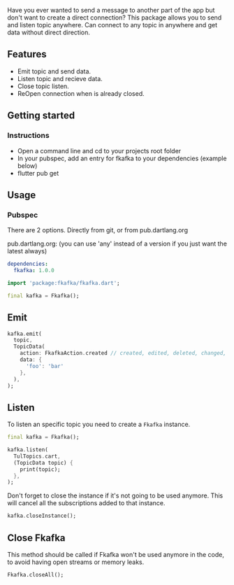 Have you ever wanted to send a message to another part of the app but don't want to create a direct connection?
This package allows you to send and listen topic anywhere.
Can connect to any topic in anywhere and get data without direct direction.

## Features

- Emit topic and send data.
- Listen topic and recieve data.
- Close topic listen.
- ReOpen connection when is already closed.

## Getting started

### Instructions

- Open a command line and cd to your projects root folder
- In your pubspec, add an entry for fkafka to your dependencies (example below)
- flutter pub get

## Usage

### Pubspec
There are 2 options. Directly from git, or from pub.dartlang.org

pub.dartlang.org: (you can use 'any' instead of a version if you just want the latest always)

```yaml
dependencies:
  fkafka: 1.0.0
```

```dart
import 'package:fkafka/fkafka.dart';

final kafka = Fkafka();
```

## Emit

```dart
kafka.emit(
  topic,
  TopicData(
    action: FkafkaAction.created // created, edited, deleted, changed,
    data: {
      'foo': 'bar'
    },
  ),
);
```

## Listen

To listen an specific topic you need to create a `Fkafka` instance.

```dart
final kafka = Fkafka();

kafka.listen(
  TulTopics.cart,
  (TopicData topic) {
    print(topic);
  },
);
```

Don't forget to close the instance if it's not going to be used anymore. This will cancel all the subscriptions added to that instance.

```dart
kafka.closeInstance();
```

## Close Fkafka

This method should be called if Fkafka won't be used anymore in the code, to avoid having open streams or memory leaks.

```
Fkafka.closeAll();
```

